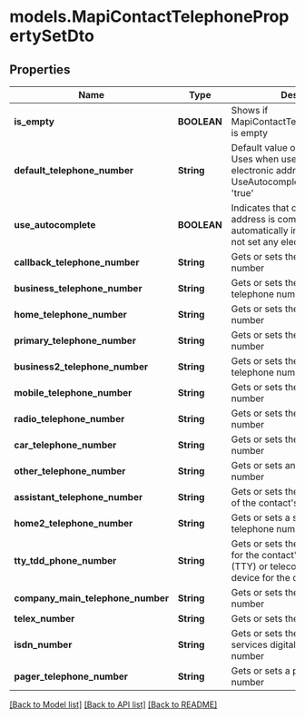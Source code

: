 # models.MapiContactTelephonePropertySetDto
## Properties
Name | Type | Description | Notes
------------ | ------------- | ------------- | -------------
**is_empty** | **BOOLEAN** | Shows if MapiContactTelephonePropertySet is empty              | 
**default_telephone_number** | **String** | Default value of electronic address Uses when user does not set any electronic address if UseAutocomplete property is set &#39;true&#39;              | [optional] 
**use_autocomplete** | **BOOLEAN** | Indicates that one electronic address is completed automatically in case if user does not set any electronic address              | 
**callback_telephone_number** | **String** | Gets or sets the callback telephone number              | [optional] 
**business_telephone_number** | **String** | Gets or sets the business telephone number              | [optional] 
**home_telephone_number** | **String** | Gets or sets the home telephone number              | [optional] 
**primary_telephone_number** | **String** | Gets or sets the primary telephone number              | [optional] 
**business2_telephone_number** | **String** | Gets or sets the second business telephone number              | [optional] 
**mobile_telephone_number** | **String** | Gets or sets the mobile telephone number              | [optional] 
**radio_telephone_number** | **String** | Gets or sets the radio telephone number              | [optional] 
**car_telephone_number** | **String** | Gets or sets the car telephone number              | [optional] 
**other_telephone_number** | **String** | Gets or sets an alternate telephone number              | [optional] 
**assistant_telephone_number** | **String** | Gets or sets the telephone number of the contact&#39;s assistant              | [optional] 
**home2_telephone_number** | **String** | Gets or sets a second home telephone number              | [optional] 
**tty_tdd_phone_number** | **String** | Gets or sets the telephone number for the contact&#39;s text telephone (TTY) or telecommunication device for the deaf (TDD)              | [optional] 
**company_main_telephone_number** | **String** | Gets or sets the company phone number              | [optional] 
**telex_number** | **String** | Gets or sets the telex number              | [optional] 
**isdn_number** | **String** | Gets or sets the integrated services digital network (ISDN) number              | [optional] 
**pager_telephone_number** | **String** | Gets or sets a pager telephone number              | [optional] 



[[Back to Model list]](README.md#documentation-for-models) [[Back to API list]](README.md#documentation-for-api-endpoints) [[Back to README]](README.md)



